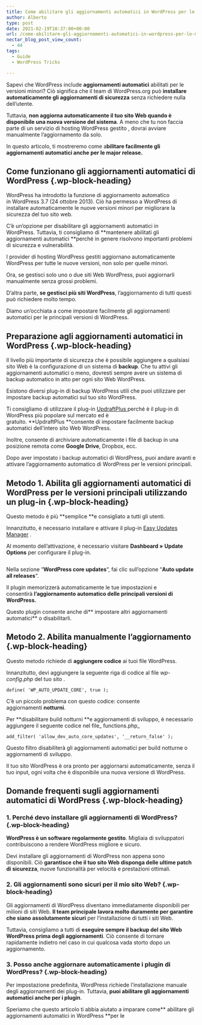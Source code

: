 ```yaml
---
title: Come abilitare gli aggiornamenti automatici in WordPress per le Major Release
author: Alberto
type: post
date: 2021-02-19T10:37:00+00:00
url: /come-abilitare-gli-aggiornamenti-automatici-in-wordpress-per-le-major-release/
nectar_blog_post_view_count:
  - 44
tags:
  - Guide
  - WordPress Tricks

---
```

Sapevi che WordPress include&nbsp;**aggiornamenti automatici**&nbsp;abilitati per le versioni minori?&nbsp;Ciò significa che il team di WordPress.org può&nbsp;**installare automaticamente gli aggiornamenti di sicurezza**&nbsp;senza richiedere nulla dell’utente.

Tuttavia,&nbsp;**non aggiorna automaticamente il tuo sito Web quando è disponibile una nuova versione del sistema**.&nbsp;A meno che tu non faccia parte di un&nbsp;servizio di&nbsp;hosting WordPress gestito&nbsp;, dovrai avviare manualmente l’aggiornamento da solo.

In questo articolo, ti mostreremo come a**bilitare facilmente gli aggiornamenti automatici anche per le major release.**

## Come funzionano gli aggiornamenti automatici di WordPress {.wp-block-heading}

WordPress ha introdotto la funzione di aggiornamento automatico in&nbsp;WordPress 3.7&nbsp;(24 ottobre 2013).&nbsp;Ciò ha permesso a WordPress di installare automaticamente le nuove versioni minori per migliorare la sicurezza del tuo sito web.

C’è un’opzione per&nbsp;disabilitare gli aggiornamenti automatici&nbsp;in WordPress.&nbsp;Tuttavia, ti consigliamo di&nbsp;**mantenere abilitati gli aggiornamenti automatici&nbsp;**perché in genere risolvono importanti problemi di sicurezza e vulnerabilità.

I provider di hosting WordPress gestiti aggiornano automaticamente WordPress per tutte le nuove versioni, non solo per quelle minori.

Ora, se gestisci solo uno o due siti Web WordPress, puoi aggiornarli manualmente senza grossi problemi.

D’altra parte,&nbsp;**se gestisci più siti WordPress**, l’aggiornamento di tutti questi può richiedere molto tempo.

Diamo un’occhiata a come impostare facilmente gli aggiornamenti automatici per le principali versioni di WordPress.

## Preparazione agli aggiornamenti automatici in WordPress {.wp-block-heading}

Il livello più importante di sicurezza che è possibile aggiungere a qualsiasi sito Web è la configurazione di un sistema di&nbsp;**backup**.&nbsp;Che tu attivi gli aggiornamenti automatici o meno, dovresti sempre avere un sistema di backup automatico in atto per ogni sito Web WordPress.

Esistono diversi&nbsp;plug-in di backup WordPress&nbsp;utili&nbsp;che puoi utilizzare per impostare backup automatici sul tuo sito WordPress.

Ti consigliamo di utilizzare il&nbsp;plug-in&nbsp;<a href="https://it.wordpress.org/plugins/updraftplus/" target="_blank" rel="noreferrer noopener">UpdraftPlus&nbsp;</a>perché è il plug-in di WordPress più popolare sul mercato ed è gratuito.&nbsp;**UpdraftPlus&nbsp;**consente di impostare facilmente backup automatici dell’intero sito Web WordPress.

Inoltre, consente di archiviare automaticamente i file di backup in una posizione remota come&nbsp;**Google Drive**, Dropbox, ecc.

Dopo aver impostato i backup automatici di WordPress, puoi andare avanti e attivare l’aggiornamento automatico di WordPress per le versioni principali.

## Metodo 1. Abilita gli aggiornamenti automatici di WordPress per le versioni principali utilizzando un plug-in {.wp-block-heading}

Questo metodo è più&nbsp;**semplice&nbsp;**e consigliato a tutti gli utenti.

Innanzitutto, è necessario installare e attivare il&nbsp;plug-in&nbsp;<a href="https://wordpress.org/plugins/stops-core-theme-and-plugin-updates/" target="_blank" rel="noreferrer noopener">Easy Updates Manager</a>&nbsp;.&nbsp;

Al momento dell’attivazione, è necessario visitare&nbsp;**Dashboard »**&nbsp;**Update Options**&nbsp;per configurare il plug-in.<figure class="wp-block-image size-large">

<img decoding="async" src="https://albertoreineri.it/wp-content/uploads/2022/03/image-27-1-1024x200.png" alt="" class="wp-image-422" /> </figure>

Nella sezione “**WordPress core updates**“, fai clic sull’opzione “**Auto update all releases**“.

Il plugin memorizzerà automaticamente le tue impostazioni e consentirà&nbsp;**l’aggiornamento automatico delle principali versioni di WordPress.**

Questo plugin consente anche di**&nbsp;impostare altri aggiornamenti automatici**&nbsp;o disabilitarli.&nbsp;

## Metodo 2. Abilita manualmente l’aggiornamento {.wp-block-heading}

Questo metodo richiede di&nbsp;**aggiungere codice**&nbsp;ai tuoi file WordPress.

Innanzitutto, devi aggiungere la seguente riga di codice al&nbsp;file&nbsp;_wp-config.php_&nbsp;del&nbsp;tuo sito&nbsp;.

<pre class="wp-block-code"><code>define( 'WP_AUTO_UPDATE_CORE', true );</code></pre>

C’è un piccolo problema con questo codice: consente aggiornamenti&nbsp;**notturni**.

Per&nbsp;**disabilitare build notturni&nbsp;**e aggiornamenti di sviluppo, è necessario aggiungere il seguente codice nel file_&nbsp;functions.php_

<pre class="wp-block-code"><code>add_filter( 'allow_dev_auto_core_updates', '__return_false' );</code></pre>

Questo filtro disabiliterà gli aggiornamenti automatici per build notturne o aggiornamenti di sviluppo.

Il tuo sito WordPress è ora pronto per aggiornarsi automaticamente, senza il tuo input, ogni volta che è disponibile una nuova versione di WordPress.

## Domande frequenti sugli aggiornamenti automatici di WordPress {.wp-block-heading}

### **1. Perché devo installare gli aggiornamenti di WordPress?** {.wp-block-heading}

**WordPress è un software regolarmente gestito**.&nbsp;Migliaia di sviluppatori contribuiscono a rendere WordPress migliore e sicuro.

Devi installare gli aggiornamenti di WordPress non appena sono disponibili.&nbsp;Ciò&nbsp;**garantisce che il tuo sito Web disponga delle ultime patch di sicurezza**, nuove funzionalità per&nbsp;velocità e prestazioni&nbsp;ottimali.

### **2. Gli aggiornamenti sono sicuri per il mio sito Web?** {.wp-block-heading}

Gli aggiornamenti di WordPress diventano immediatamente disponibili per milioni di siti Web.&nbsp;**Il team principale lavora molto duramente per garantire che siano assolutamente sicuri**&nbsp;per l’installazione di tutti i siti Web.

Tuttavia, consigliamo a tutti di&nbsp;**eseguire sempre il backup del sito Web WordPress prima degli aggiornamenti**.&nbsp;Ciò consente di tornare rapidamente indietro nel caso in cui qualcosa vada storto dopo un aggiornamento.

### **3. Posso anche aggiornare automaticamente i plugin di WordPress?** {.wp-block-heading}

Per impostazione predefinita, WordPress richiede l’installazione manuale degli aggiornamenti dei plug-in.&nbsp;Tuttavia,&nbsp;**puoi abilitare gli aggiornamenti automatici anche per i plugin**.&nbsp;

Speriamo che questo articolo ti abbia aiutato a imparare come**&nbsp;abilitare gli aggiornamenti automatici in WordPress&nbsp;**per le&nbsp;